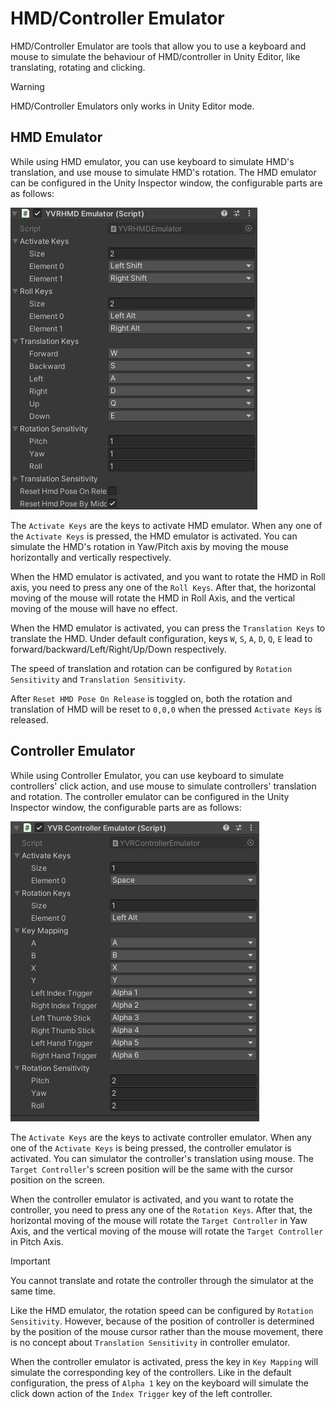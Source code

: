# HMD/Controller Emulator

HMD/Controller Emulator are tools that allow you to use a keyboard and mouse to simulate the behaviour of HMD/controller in Unity Editor, like translating, rotating and clicking.

> [!WARNING]
> HMD/Controller Emulators only works in Unity Editor mode.

## HMD Emulator

While using HMD emulator, you can use keyboard to simulate HMD's translation, and use mouse to simulate HMD's rotation. The HMD emulator can be configured in the Unity Inspector window, the configurable parts are as follows:

![HMD Emulator](HMDControllerEmulator/2021-04-28-17-07-44.png)

The `Activate Keys` are the keys to activate HMD emulator. When any one of the `Activate Keys` is pressed, the HMD emulator is activated. You can simulate the HMD's rotation in Yaw/Pitch axis by moving the mouse horizontally and vertically respectively.

When the HMD emulator is activated, and you want to rotate the HMD in Roll axis, you need to press any one of the `Roll Keys`. After that, the horizontal moving of the mouse will rotate the HMD in Roll Axis, and the vertical moving of the mouse will have no effect.

When the HMD emulator is activated, you can press the `Translation Keys` to translate the HMD. Under default configuration, keys `W`, `S`, `A`, `D`, `Q`, `E` lead to forward/backward/Left/Right/Up/Down respectively.

The speed of translation and rotation can be configured by `Rotation Sensitivity` and `Translation Sensitivity`.

After `Reset HMD Pose On Release` is toggled on, both the rotation and translation of HMD will be reset to `0,0,0` when the pressed `Activate Keys` is released.

## Controller Emulator

While using Controller Emulator, you can use keyboard to simulate controllers' click action, and use mouse to simulate controllers' translation and rotation. The controller emulator can be configured in the Unity Inspector window, the configurable parts are as follows:

![Controller Emulator](HMDControllerEmulator/2021-04-28-17-07-05.png)

The `Activate Keys` are the keys to activate controller emulator. When any one of the `Activate Keys` is being pressed, the controller emulator is activated. You can simulator the controller's translation using mouse. The `Target Controller`'s screen position will be the same with the cursor position on the screen.

When the controller emulator is activated, and you want to rotate the controller, you need to press any one of the `Rotation Keys`. After that, the horizontal moving of the mouse will rotate the `Target Controller` in Yaw Axis, and the vertical moving of the mouse will rotate the `Target Controller` in Pitch Axis.

> [!Important]
> You cannot translate and rotate the controller through the simulator at the same time.

Like the HMD emulator, the rotation speed can be configured by `Rotation Sensitivity`. However, because of the position of controller is determined by the position of the mouse cursor rather than the mouse movement, there is no concept about `Translation Sensitivity` in controller emulator.


When the controller emulator is activated, press the key in `Key Mapping` will simulate the corresponding key of the controllers. Like in the default configuration, the press of `Alpha 1` key on the keyboard will simulate the click down action of the `Index Trigger` key of the left controller.